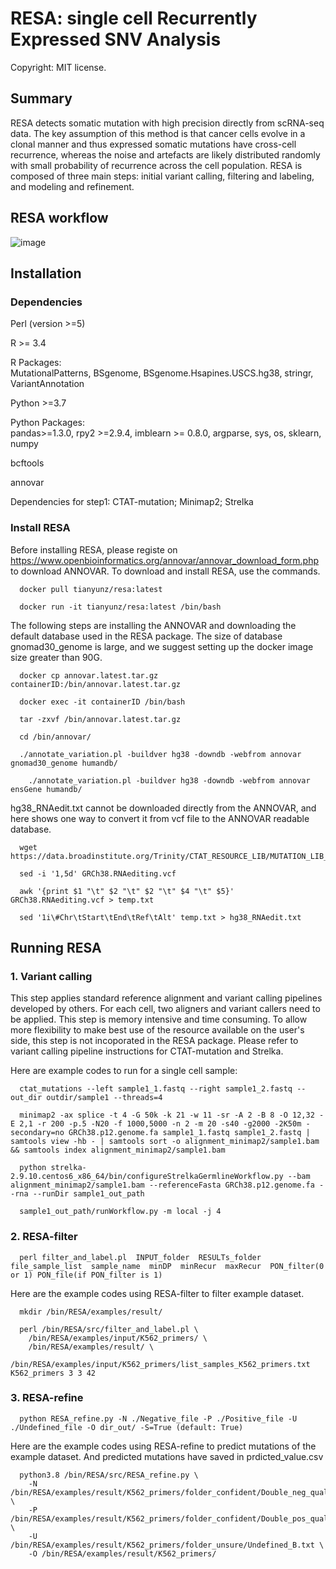 # RESA: single cell Recurrently Expressed SNV Analysis
Copyright: MIT license.

## Summary
RESA detects somatic mutation with high precision directly from scRNA-seq data. The key assumption of this method is that cancer cells evolve in a clonal manner and thus expressed somatic mutations have cross-cell recurrence, whereas the noise and artefacts are likely distributed randomly with small probability of recurrence across the cell population. RESA is composed of three main steps: initial variant calling, filtering and labeling, and modeling and refinement.


## RESA workflow
![image](https://github.com/TZhang11/image/blob/master/Desktop/RESA_img/workflow.png)


## Installation
### Dependencies
Perl (version >=5)

R >= 3.4

R Packages: \
MutationalPatterns, BSgenome, BSgenome.Hsapines.USCS.hg38, stringr, VariantAnnotation

Python >=3.7

Python Packages: \
pandas>=1.3.0, rpy2 >=2.9.4, imblearn >= 0.8.0, argparse, sys, os, sklearn, numpy

bcftools

annovar

Dependencies for step1: CTAT-mutation; Minimap2; Strelka

### Install RESA

  Before installing RESA, please registe on https://www.openbioinformatics.org/annovar/annovar_download_form.php to download ANNOVAR. 
  To download and install RESA, use the commands.
  
      docker pull tianyunz/resa:latest
      
      docker run -it tianyunz/resa:latest /bin/bash
      
  The following steps are installing the ANNOVAR and downloading the default database used in the RESA package. The size of database gnomad30_genome is large,  and we suggest setting up the docker image size greater than 90G. 
      
      docker cp annovar.latest.tar.gz containerID:/bin/annovar.latest.tar.gz
      
      docker exec -it containerID /bin/bash
      
      tar -zxvf /bin/annovar.latest.tar.gz
      
      cd /bin/annovar/
      
      ./annotate_variation.pl -buildver hg38 -downdb -webfrom annovar gnomad30_genome humandb/
      
	    ./annotate_variation.pl -buildver hg38 -downdb -webfrom annovar ensGene humandb/
      

  hg38_RNAedit.txt cannot be downloaded directly from the ANNOVAR, and here shows one way to convert it from vcf file to the ANNOVAR readable database.
  
	  wget https://data.broadinstitute.org/Trinity/CTAT_RESOURCE_LIB/MUTATION_LIB_SUPPLEMENT/rna_editing/GRCh38.RNAediting.vcf.gz
    
	  sed -i '1,5d' GRCh38.RNAediting.vcf
    
	  awk '{print $1 "\t" $2 "\t" $2 "\t" $4 "\t" $5}' GRCh38.RNAediting.vcf > temp.txt 
    
	  sed '1i\#Chr\tStart\tEnd\tRef\tAlt' temp.txt > hg38_RNAedit.txt
  
## Running RESA
### 1. Variant calling

  This step applies standard reference alignment and variant calling pipelines developed by others. For each cell, two aligners and variant callers need to be applied. This step is memory intensive and time consuming. To allow more flexibility to make best use of the resource available on the user's side, this step is not incoporated in the RESA package. Please refer to variant calling pipeline instructions for CTAT-mutation and Strelka. 
  
  Here are example codes to run for a single cell sample:
  
      ctat_mutations --left sample1_1.fastq --right sample1_2.fastq --out_dir outdir/sample1 --threads=4
  
      minimap2 -ax splice -t 4 -G 50k -k 21 -w 11 -sr -A 2 -B 8 -O 12,32 -E 2,1 -r 200 -p.5 -N20 -f 1000,5000 -n 2 -m 20 -s40 -g2000 -2K50m -secondary=no GRCh38.p12.genome.fa sample1_1.fastq sample1_2.fastq | samtools view -hb - | samtools sort -o alignment_minimap2/sample1.bam && samtools index alignment_minimap2/sample1.bam
  
      python strelka-2.9.10.centos6_x86_64/bin/configureStrelkaGermlineWorkflow.py --bam alignment_minimap2/sample1.bam --referenceFasta GRCh38.p12.genome.fa --rna --runDir sample1_out_path
  
      sample1_out_path/runWorkflow.py -m local -j 4
  

### 2. RESA-filter

      perl filter_and_label.pl  INPUT_folder  RESULTs_folder  file_sample_list  sample_name  minDP  minRecur  maxRecur  PON_filter(0 or 1) PON_file(if PON_filter is 1)
      
  Here are the example codes using RESA-filter to filter example dataset.
      
      mkdir /bin/RESA/examples/result/
      
      perl /bin/RESA/src/filter_and_label.pl \
	    /bin/RESA/examples/input/K562_primers/ \
	    /bin/RESA/examples/result/ \
	    /bin/RESA/examples/input/K562_primers/list_samples_K562_primers.txt K562_primers 3 3 42

### 3. RESA-refine

      python RESA_refine.py -N ./Negative_file -P ./Positive_file -U ./Undefined_file -O dir_out/ -S=True (default: True)
  
  Here are the example codes using RESA-refine to predict mutations of the example dataset. And predicted mutations have saved in prdicted_value.csv

      python3.8 /bin/RESA/src/RESA_refine.py \
	    -N /bin/RESA/examples/result/K562_primers/folder_confident/Double_neg_qualrecur_fail.txt \
	    -P /bin/RESA/examples/result/K562_primers/folder_confident/Double_pos_qualrecur_pass.txt \
	    -U /bin/RESA/examples/result/K562_primers/folder_unsure/Undefined_B.txt \
	    -O /bin/RESA/examples/result/K562_primers/

